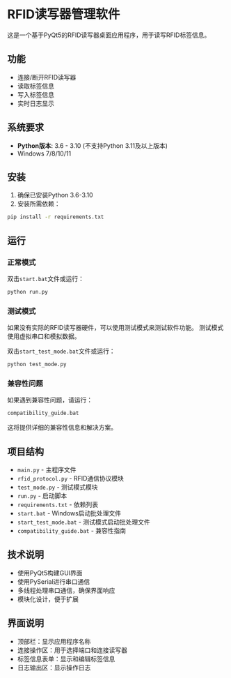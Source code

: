 # RFID读写器管理软件

这是一个基于PyQt5的RFID读写器桌面应用程序，用于读写RFID标签信息。

## 功能

- 连接/断开RFID读写器
- 读取标签信息
- 写入标签信息
- 实时日志显示

## 系统要求

- **Python版本**: 3.6 - 3.10 (不支持Python 3.11及以上版本)
- Windows 7/8/10/11

## 安装

1. 确保已安装Python 3.6-3.10
2. 安装所需依赖：

```bash
pip install -r requirements.txt
```

## 运行

### 正常模式

双击`start.bat`文件或运行：

```bash
python run.py
```

### 测试模式

如果没有实际的RFID读写器硬件，可以使用测试模式来测试软件功能。
测试模式使用虚拟串口和模拟数据。

双击`start_test_mode.bat`文件或运行：

```bash
python test_mode.py
```

### 兼容性问题

如果遇到兼容性问题，请运行：

```bash
compatibility_guide.bat
```

这将提供详细的兼容性信息和解决方案。

## 项目结构

- `main.py` - 主程序文件
- `rfid_protocol.py` - RFID通信协议模块
- `test_mode.py` - 测试模式模块
- `run.py` - 启动脚本
- `requirements.txt` - 依赖列表
- `start.bat` - Windows启动批处理文件
- `start_test_mode.bat` - 测试模式启动批处理文件
- `compatibility_guide.bat` - 兼容性指南

## 技术说明

- 使用PyQt5构建GUI界面
- 使用PySerial进行串口通信
- 多线程处理串口通信，确保界面响应
- 模块化设计，便于扩展

## 界面说明

- 顶部栏：显示应用程序名称
- 连接操作区：用于选择端口和连接读写器
- 标签信息表单：显示和编辑标签信息
- 日志输出区：显示操作日志 